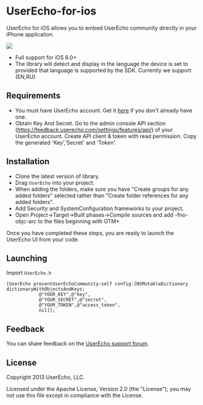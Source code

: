 UserEcho-for-ios
================

UserEcho for iOS allows you to embed UserEcho community directly in your iPhone application.

![](https://www.userecho.com/s/assets/img/ios/userecho-for-ios-1.png)

* Full support for iOS 6.0+
* The library will detect and display in the language the device is set to provided that language is supported by the SDK.
Currently we support (EN,RU)

Requirements
------------

* You must have UserEcho account. Get it [here](http://userecho.com/project/new/) if you don't already have one.
* Obtain Key And Secret. Go to the admin console API section (https://feedback.userecho.com/settings/features/api/) of your UserEcho account. Create API client & token with read permission. Copy the generated 'Key','Secret' and 'Token'.



Installation
------------

* Clone the latest version of library.
* Drag `UserEcho` into your project.
* When adding the folders, make sure you have "Create groups for any added folders" selected rather than "Create folder references for any added folders".
* Add Security and SystemConfiguration frameworks to your project.
* Open Project->Target->Built phases->Compile sources and add -fno-objc-arc to the files beginning with GTM*

Once you have completed these steps, you are ready to launch the UserEcho UI
from your code.

Launching
---------

Import `UserEcho.h`

    [UserEcho presentUserEchoCommunity:self config:[NSMutableDictionary dictionaryWithObjectsAndKeys:
                @"YOUR_KEY",@"key",
                @"YOUR_SECRET",@"secret",
                @"YOUR_TOKEN",@"access_token",
                nil]];

Feedback
--------

You can share feedback on the [UserEcho support forum](http://feedback.userecho.com).

License
-------

Copyright 2013 UserEcho, LLC. 

Licensed under the Apache License, Version 2.0 (the "License");
you may not use this file except in compliance with the License.
